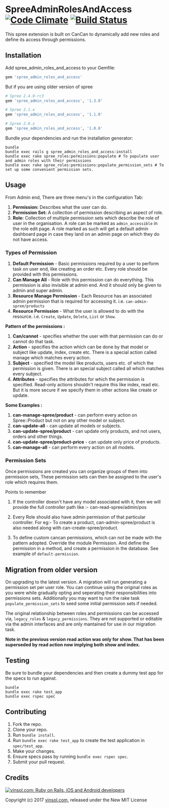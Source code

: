 SpreeAdminRolesAndAccess [![Code Climate](https://codeclimate.com/github/vinsol/spree_admin_roles_and_access.png)](https://codeclimate.com/github/vinsol/spree_admin_roles_and_access) [![Build Status](https://travis-ci.org/vinsol/spree_admin_roles_and_access.png?branch=master)](https://travis-ci.org/vinsol/spree_admin_roles_and_access)
========================

This spree extension is built on CanCan to dynamically add new roles and define its access through permissions.

Installation
------------

Add spree_admin_roles_and_access to your Gemfile:

```ruby
gem 'spree_admin_roles_and_access'
```

But if you are using older version of spree


```ruby
# Spree 2.4.0-rc3
gem 'spree_admin_roles_and_access', '1.3.0'
```


```ruby
# Spree 2.1.x
gem 'spree_admin_roles_and_access', '1.1.0'
```

```ruby
# Spree 2.0.x
gem 'spree_admin_roles_and_access', '1.0.0'
```

Bundle your dependencies and run the installation generator:

```shell
bundle
bundle exec rails g spree_admin_roles_and_access:install
bundle exec rake spree_roles:permissions:populate # To populate user and admin roles with their permissions
bundle exec rake spree_roles:permissions:populate_permission_sets # To set up some convenient permission sets.
```

Usage
-----

From Admin end, There are three menu's in the configuration Tab:

  1. **Permission:** Describes what the user can do.
  2. **Permission Set:** A collection of permission describing an aspect of role.
  3. **Role:** Collection of multiple permission sets which describe the role of user in the organisation. A role can be marked as `admin_accessible` in the role edit page.
     A role marked as such will get a default admin dashboard page in case they land on an admin page on which they do not have access.

### Types of Permission ###

  1. **Default Permission** - Basic permissions required by a user to perform task on user end, like creating an order etc. Every role should be provided with this permissions.
  2. **Can Manage All** - Role with this permission can do everything. This permission is also invisible at admin end. And it should only be given to admin and super admin.
  3. **Resource Manage Permission** - Each Resource has an associated admin permission that is required for accessing it. i.e. `can-admin-spree/products`
  4. **Resource Permission** - What the user is allowed to do with the resource. i.e. `Create`, `Update`, `Delete`, `List` or `Show`.



**Pattern of the permissions :**

  1. **Can/cannot** - specifies whether the user with that permission can do or cannot do that task.
  2. **Action** - specifies the action which can be done by that model or subject like update, index, create etc. There is a special action called manage which matches every action.
  3. **Subject** - specified the model like products, users etc. of which the permission is given. There is an special subject called all which matches every subject.
  4. **Attributes** - specifies the attributes for which the permission is specified. Read-only actions shouldn't require this like index, read etc. But it is more secure if we specify them in other actions like create or update.

**Some Examples :**

  1. **can-manage-spree/product** - can perform every action on Spree::Product but not on any other model or subject.
  2. **can-update-all** - can update all models or subjects.
  3. **can-update-spree/product** - can update only products, and not users, orders and other things.
  4. **can-update-spree/product-price** - can update only price of products.
  5. **can-manage-all** - can perform every action on all models.


### Permission Sets ###

Once permissions are created you can organize groups of them into permission sets, These permission sets can then be assigned to the user's role which requires them.


Points to remember

  1. If the controller doesn't have any model associated with it, then we will provide the full controller path like :-
    can-read-spree/admin/pos

  2. Every Role should also have admin permission of that particular controller. For eg:-
    To create a product, can-admin-spree/product is also needed along with can-create-spree/product.

  3. To define custom cancan permissions, which can not be made with the pattern adopted.
    Override the module Permission. And define the permission in a method, and create a permission in the database. See example of `default-permission`.


Migration from older version
----------------------------

On upgrading to the latest version. A migration will run generating a permission set per user role. You can continue using the original roles as you were while gradually opting and seperating their responsibilities into permissions sets.
Additionally you may want to run the rake task `populate_permission_sets` to seed some initial permission sets if needed.

The original relationship between roles and permissions can be accessed via, `legacy_roles` & `legacy_permissions`. They are not supported or editable via the admin interfaces and are only mantained for use in our migration task.

**Note in the previous version read action was only for show. That has been superseded by read action now implying both show and index.**

Testing
-------

Be sure to bundle your dependencies and then create a dummy test app for the specs to run against.

```shell
bundle
bundle exec rake test_app
bundle exec rspec spec
```

Contributing
------------

1. Fork the repo.
2. Clone your repo.
3. Run `bundle install`.
4. Run `bundle exec rake test_app` to create the test application in `spec/test_app`.
5. Make your changes.
6. Ensure specs pass by running `bundle exec rspec spec`.
7. Submit your pull request.


Credits
-------

[![vinsol.com: Ruby on Rails, iOS and Android developers](http://vinsol.com/vin_logo.png "Ruby on Rails, iOS and Android developers")](http://vinsol.com)

Copyright (c) 2017 [vinsol.com](http://vinsol.com "Ruby on Rails, iOS and Android developers"), released under the New MIT License
